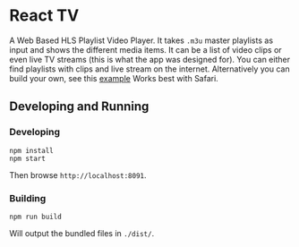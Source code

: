 # React TV

A Web Based HLS Playlist Video Player.
It takes `.m3u` master playlists as input and shows the different media items. It can be a list of video clips or even  live TV streams (this is what the app was designed for).
You can either find playlists with clips and live stream on the internet. Alternatively you can build your own, see this [example](example/playlist.m3u)
Works best with Safari.

## Developing and Running

### Developing

```
npm install
npm start
```

Then browse `http://localhost:8091`.

### Building

```
npm run build
```

Will output the bundled files in `./dist/`.
